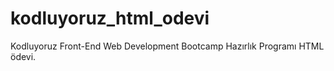 # kodluyoruz_html_odevi
Kodluyoruz Front-End Web Development Bootcamp Hazırlık Programı HTML ödevi.
